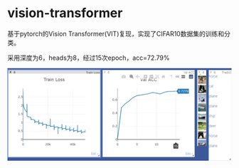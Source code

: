 # vision-transformer

基于pytorch的Vision Transformer(VIT)复现，实现了CIFAR10数据集的训练和分类。

采用深度为6，heads为8，经过15次epoch，acc=72.79%

![](examples/训练效果可视化.png)

